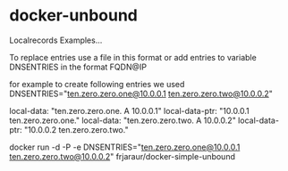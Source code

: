 # docker-unbound

 Localrecords Examples...


 To replace entries use a file in this format or
 add entries to variable DNSENTRIES in the format FQDN@IP

 for example to create following entries we used
 DNSENTRIES="ten.zero.zero.one@10.0.0.1 ten.zero.zero.two@10.0.0.2"

local-data: "ten.zero.zero.one. A 10.0.0.1"
local-data-ptr: "10.0.0.1 ten.zero.zero.one."
local-data: "ten.zero.zero.two. A 10.0.0.2"
local-data-ptr: "10.0.0.2 ten.zero.zero.two."


docker run -d -P  -e DNSENTRIES="ten.zero.zero.one@10.0.0.1 ten.zero.zero.two@10.0.0.2" frjaraur/docker-simple-unbound
